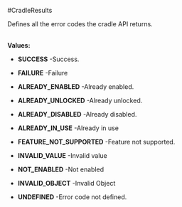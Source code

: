 #CradleResults

Defines all the error codes the cradle API returns.
 <br><br>

**Values:**

* **SUCCESS** -Success.

* **FAILURE** -Failure

* **ALREADY_ENABLED** -Already enabled.

* **ALREADY_UNLOCKED** -Already unlocked.

* **ALREADY_DISABLED** -Already disabled.

* **ALREADY_IN_USE** -Already in use

* **FEATURE_NOT_SUPPORTED** -Feature not supported.

* **INVALID_VALUE** -Invalid value

* **NOT_ENABLED** -Not enabled

* **INVALID_OBJECT** -Invalid Object

* **UNDEFINED** -Error code not defined.

